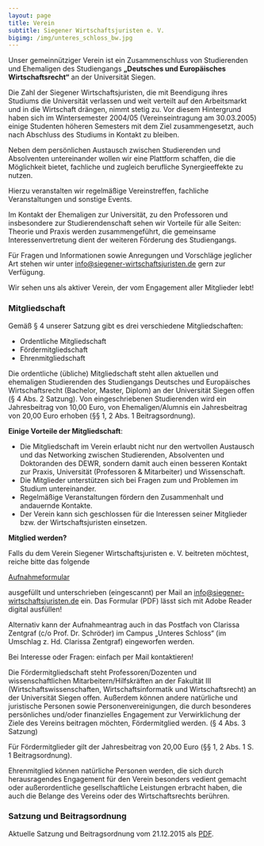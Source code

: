 ```yaml
---
layout: page
title: Verein
subtitle: Siegener Wirtschaftsjuristen e. V.
bigimg: /img/unteres_schloss_bw.jpg
---
```




Unser gemeinnütziger Verein ist ein Zusammenschluss von Studierenden und Ehemaligen des Studiengangs **„Deutsches und Europäisches Wirtschaftsrecht“** an der Universität Siegen.

Die Zahl der Siegener Wirtschaftsjuristen, die mit Beendigung ihres Studiums die Universität verlassen und weit verteilt auf den Arbeitsmarkt und in die Wirtschaft drängen, nimmt stetig zu. Vor diesem Hintergrund haben sich im Wintersemester 2004/05 (Vereinseintragung am 30.03.2005) einige Studenten höheren Semesters mit dem Ziel zusammengesetzt, auch nach Abschluss des Studiums in Kontakt zu bleiben.

Neben dem persönlichen Austausch zwischen Studierenden und Absolventen untereinander wollen wir eine Plattform schaffen, die die Möglichkeit bietet, fachliche und zugleich berufliche Synergieeffekte zu nutzen.

Hierzu veranstalten wir regelmäßige Vereinstreffen, fachliche Veranstaltungen und sonstige Events.

Im Kontakt der Ehemaligen zur Universität, zu den Professoren und insbesondere zur Studierendenschaft sehen wir Vorteile für alle Seiten: Theorie und Praxis werden zusammengeführt, die gemeinsame Interessenvertretung dient der weiteren Förderung des Studiengangs.

Für Fragen und Informationen sowie Anregungen und Vorschläge jeglicher Art stehen wir unter info@siegener-wirtschaftsjuristen.de gern zur Verfügung.

Wir sehen uns als aktiver Verein, der vom Engagement aller Mitglieder lebt!


### Mitgliedschaft

Gemäß § 4 unserer Satzung gibt es drei verschiedene Mitgliedschaften:

  * Ordentliche Mitgliedschaft
  * Fördermitgliedschaft
  * Ehrenmitgliedschaft

Die ordentliche (übliche) Mitgliedschaft steht allen aktuellen und ehemaligen Studierenden des Studiengangs Deutsches und Europäisches Wirtschaftsrecht (Bachelor, Master, Diplom) an der Universität Siegen offen (§ 4 Abs. 2 Satzung).
Von eingeschriebenen Studierenden wird ein Jahresbeitrag von 10,00 Euro, von Ehemaligen/Alumnis ein Jahresbeitrag von 20,00 Euro erhoben (§§ 1, 2 Abs. 1 Beitragsordnung).

__Einige Vorteile der Mitgliedschaft__:

   * Die Mitgliedschaft im Verein erlaubt nicht nur den wertvollen Austausch und das Networking zwischen Studierenden, Absolventen und Doktoranden des DEWR, sondern damit auch einen besseren Kontakt zur Praxis, Universität (Professoren & Mitarbeiter) und Wissenschaft.
   * Die Mitglieder unterstützen sich bei Fragen zum und Problemen im Studium untereinander.
   * Regelmäßige Veranstaltungen fördern den Zusammenhalt und andauernde Kontakte.
   * Der Verein kann sich geschlossen für die Interessen seiner Mitglieder bzw. der Wirtschaftsjuristen einsetzen.

 

__Mitglied werden?__

Falls du dem Verein Siegener Wirtschaftsjuristen e. V. beitreten möchtest, reiche bitte das folgende

[Aufnahmeformular](/img/Aufnahmeantrag.pdf)

ausgefüllt und unterschrieben (eingescannt) per Mail an <info@siegener-wirtschaftsjuristen.de> ein. Das Formular (PDF) lässt sich mit Adobe Reader digital ausfüllen!

Alternativ kann der Aufnahmeantrag auch in das Postfach von Clarissa Zentgraf (c/o Prof. Dr. Schröder) im Campus „Unteres Schloss“ (im Umschlag z. Hd. Clarissa Zentgraf) eingeworfen werden.

Bei Interesse oder Fragen: einfach per Mail kontaktieren!

Die Fördermitgliedschaft steht Professoren/Dozenten und wissenschaftlichen Mitarbeitern/Hilfskräften an der Fakultät III (Wirtschaftswissenschaften, Wirtschaftsinformatik und Wirtschaftsrecht) an der Universität Siegen offen. Außerdem können andere natürliche und juristische Personen sowie Personenvereinigungen, die durch besonderes persönliches und/oder finanzielles Engagement zur Verwirklichung der Ziele des Vereins beitragen möchten, Fördermitglied werden. (§ 4 Abs. 3 Satzung)

Für Fördermitglieder gilt der Jahresbeitrag von 20,00 Euro (§§ 1, 2 Abs. 1 S. 1 Beitragsordnung).

Ehrenmitglied können natürliche Personen werden, die sich durch herausragendes Engagement für den Verein besonders vedient gemacht oder außerordentliche gesellschaftliche Leistungen erbracht haben, die auch die Belange des Vereins oder des Wirtschaftsrechts berühren.


### Satzung und Beitragsordnung

Aktuelle Satzung und Beitragsordnung vom 21.12.2015 als [PDF](/img/Satzung.pdf).
